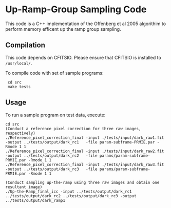 # Up-Ramp-Group Sampling Code

This code is a C++ implementation of the Offenberg et al 2005 algorithim to perform memory efficent up the ramp group sampling.

## Compilation
This code depends on CFITSIO. Please ensure that CFITSIO is installed to `/usr/local/`.

To compile code with set of sample programs:

```
 cd src
 make tests
```

## Usage
To run a sample program on test data, execute:
```
cd src
(Conduct a reference pixel correction for three raw images, respectively)
./Reference_pixel_correction_final -input ./tests/input/dark_raw1.fit  -output ../tests/output/dark_rc1   -file param-subframe-PRMIE.par -Rmode 1 1 
./Reference_pixel_correction_final -input ./tests/input/dark_raw2.fit  -output ../tests/output/dark_rc2   -file params/param-subframe-PRMIE.par -Rmode 1 1 
./Reference_pixel_correction_final -input ./tests/input/dark_raw3.fit  -output ../tests/output/dark_rc3   -file params/param-subframe-PRMIE.par -Rmode 1 1 

(Conduct sampling up-the-ramp using three raw images and obtain one resultant image)
./Up-the-Ramp_final_icc -input ../tests/output/dark_rc1 ../tests/output/dark_rc2 ../tests/output/dark_rc3 -output ../tests/output/dark_ramp1 
```
